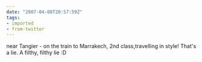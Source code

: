 ```yaml
---
date: "2007-04-08T20:57:59Z"
tags:
- imported
- from-twitter
---
```

near Tangier - on the train to Marrakech, 2nd class,travelling in style! That's a lie. A filthy, filthy lie :D
